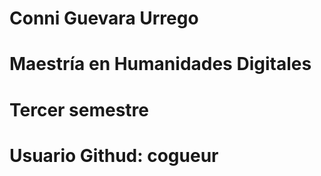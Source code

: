 # Conni Guevara Urrego
# Maestría en Humanidades Digitales
# Tercer semestre
# Usuario Githud: cogueur
